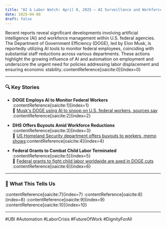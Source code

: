 ```yaml
---
title: "AI & Labor Watch: April 8, 2025 — AI Surveillance and Workforce Reductions in U.S. Federal Agencies"
date: 2025-04-08
draft: false
---
```


Recent reports reveal significant developments involving artificial intelligence (AI) and workforce management within U.S. federal agencies. The Department of Government Efficiency (DOGE), led by Elon Musk, is reportedly utilizing AI tools to monitor federal employees, coinciding with substantial staff reductions across various departments. These actions highlight the growing influence of AI and automation on employment and underscore the urgent need for policies addressing labor displacement and ensuring economic stability.&#8203;:contentReference[oaicite:0]{index=0}

---

### 🔍 Key Stories

- **DOGE Employs AI to Monitor Federal Workers**  
  :contentReference[oaicite:1]{index=1}  
  🔗 [Musk's DOGE using AI to snoop on U.S. federal workers, sources say](https://www.reuters.com/technology/artificial-intelligence/musks-doge-using-ai-snoop-us-federal-workers-sources-say-2025-04-08/)&#8203;:contentReference[oaicite:2]{index=2}

- **DHS Offers Buyouts Amid Workforce Reductions**  
  :contentReference[oaicite:3]{index=3}  
  🔗 [US Homeland Security department offers buyouts to workers, memo shows](https://www.reuters.com/world/us/us-homeland-security-department-offers-buyouts-workers-2025-04-08/)&#8203;:contentReference[oaicite:4]{index=4}

- **Federal Grants to Combat Child Labor Terminated**  
  :contentReference[oaicite:5]{index=5}  
  🔗 [Federal grants to fight child labor worldwide are axed in DOGE cuts](https://apnews.com/article/42a5e1b65d1ef1473bbff0bfc8194d81)&#8203;:contentReference[oaicite:6]{index=6}

---

### 🧠 What This Tells Us

:contentReference[oaicite:7]{index=7} :contentReference[oaicite:8]{index=8} :contentReference[oaicite:9]{index=9}&#8203;:contentReference[oaicite:10]{index=10}

---

#UBI #Automation #LaborCrisis #FutureOfWork #DignityForAll
